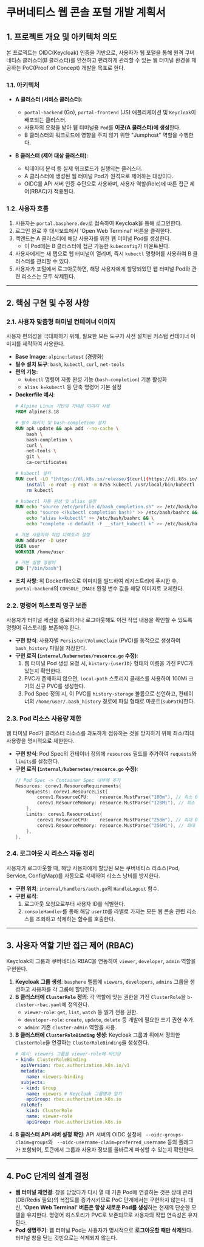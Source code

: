 # 쿠버네티스 웹 콘솔 포털 개발 계획서

## 1. 프로젝트 개요 및 아키텍처 의도

본 프로젝트는 OIDC(Keycloak) 인증을 기반으로, 사용자가 웹 포털을 통해 원격 쿠버네티스 클러스터(B 클러스터)를 안전하고 편리하게 관리할 수 있는 웹 터미널 환경을 제공하는 PoC(Proof of Concept) 개발을 목표로 한다.

### 1.1. 아키텍처

- **A 클러스터 (서비스 클러스터)**:
    - `portal-backend` (Go), `portal-frontend` (JS) 애플리케이션 및 `Keycloak`이 배포되는 클러스터.
    - 사용자의 요청을 받아 웹 터미널용 `Pod`를 **이곳(A 클러스터)에 생성**한다.
    - B 클러스터의 워크로드에 영향을 주지 않기 위한 "Jumphost" 역할을 수행한다.

- **B 클러스터 (제어 대상 클러스터)**:
    - 빅데이터 분석 등 실제 워크로드가 실행되는 클러스터.
    - A 클러스터에 생성된 웹 터미널 Pod가 원격으로 제어하는 대상이다.
    - OIDC를 API 서버 인증 수단으로 사용하며, 사용자 역할(Role)에 따른 접근 제어(RBAC)가 적용된다.

### 1.2. 사용자 흐름

1.  사용자는 `portal.basphere.dev`로 접속하여 Keycloak을 통해 로그인한다.
2.  로그인 완료 후 대시보드에서 'Open Web Terminal' 버튼을 클릭한다.
3.  백엔드는 A 클러스터에 해당 사용자를 위한 웹 터미널 Pod를 생성한다.
    - 이 Pod에는 B 클러스터에 접근 가능한 `kubeconfig`가 마운트된다.
4.  사용자에게는 새 탭으로 웹 터미널이 열리며, 즉시 `kubectl` 명령어를 사용하여 B 클러스터를 관리할 수 있다.
5.  사용자가 포털에서 로그아웃하면, 해당 사용자에게 할당되었던 웹 터미널 Pod와 관련 리소스는 모두 삭제된다.

---

## 2. 핵심 구현 및 수정 사항

### 2.1. 사용자 맞춤형 터미널 컨테이너 이미지

사용자 편의성을 극대화하기 위해, 필요한 모든 도구가 사전 설치된 커스텀 컨테이너 이미지를 제작하여 사용한다.

-   **Base Image**: `alpine:latest` (경량화)
-   **필수 설치 도구**: `bash`, `kubectl`, `curl`, `net-tools`
-   **편의 기능**:
    -   `kubectl` 명령어 자동 완성 기능 (`bash-completion`) 기본 활성화
    -   `alias k=kubectl` 등 단축 명령어 기본 설정
-   **Dockerfile 예시**:
    ```dockerfile
    # Alpine Linux 기반의 가벼운 이미지 사용
    FROM alpine:3.18

    # 필수 패키지 및 bash-completion 설치
    RUN apk update && apk add --no-cache \
        bash \
        bash-completion \
        curl \
        net-tools \
        git \
        ca-certificates

    # kubectl 설치
    RUN curl -LO "[https://dl.k8s.io/release/$(curl](https://dl.k8s.io/release/$(curl) -L -s [https://dl.k8s.io/release/stable.txt)/bin/linux/amd64/kubectl](https://dl.k8s.io/release/stable.txt)/bin/linux/amd64/kubectl)" && \
        install -o root -g root -m 0755 kubectl /usr/local/bin/kubectl && \
        rm kubectl

    # kubectl 자동 완성 및 alias 설정
    RUN echo "source /etc/profile.d/bash_completion.sh" >> /etc/bash/bashrc && \
        echo "source <(kubectl completion bash)" >> /etc/bash/bashrc && \
        echo "alias k=kubectl" >> /etc/bash/bashrc && \
        echo "complete -o default -F __start_kubectl k" >> /etc/bash/bashrc

    # 기본 사용자와 작업 디렉토리 설정
    RUN adduser -D user
    USER user
    WORKDIR /home/user

    # 기본 실행 명령어
    CMD ["/bin/bash"]
    ```
-   **조치 사항**: 위 Dockerfile으로 이미지를 빌드하여 레지스트리에 푸시한 후, `portal-backend`의 `CONSOLE_IMAGE` 환경 변수 값을 해당 이미지로 교체한다.

### 2.2. 명령어 히스토리 영구 보존

사용자가 터미널 세션을 종료하거나 로그아웃해도 이전 작업 내용을 확인할 수 있도록 명령어 히스토리를 보존해야 한다.

-   **구현 방식**: 사용자별 `PersistentVolumeClaim` (PVC)를 동적으로 생성하여 `bash_history` 파일을 저장한다.
-   **구현 로직 (`internal/kubernetes/resource.go` 수정)**:
    1.  웹 터미널 Pod 생성 요청 시, `history-{userID}` 형태의 이름을 가진 PVC가 있는지 확인한다.
    2.  PVC가 존재하지 않으면, `local-path` 스토리지 클래스를 사용하여 100Mi 크기의 신규 PVC를 생성한다.
    3.  Pod Spec 정의 시, 이 PVC를 `history-storage` 볼륨으로 선언하고, 컨테이너의 `/home/user/.bash_history` 경로에 파일 형태로 마운트(`subPath`)한다.

### 2.3. Pod 리소스 사용량 제한

웹 터미널 Pod가 클러스터 리소스를 과도하게 점유하는 것을 방지하기 위해 최소/최대 사용량을 명시적으로 제한한다.

-   **구현 방식**: Pod Spec의 컨테이너 정의에 `resources` 필드를 추가하여 `requests`와 `limits`를 설정한다.
-   **구현 로직 (`internal/kubernetes/resource.go` 수정)**:
    ```go
    // Pod Spec -> Container Spec 내부에 추가
    Resources: corev1.ResourceRequirements{
        Requests: corev1.ResourceList{
            corev1.ResourceCPU:    resource.MustParse("100m"), // 최소 0.1 CPU
            corev1.ResourceMemory: resource.MustParse("128Mi"), // 최소 128MB 메모리
        },
        Limits: corev1.ResourceList{
            corev1.ResourceCPU:    resource.MustParse("250m"), // 최대 0.25 CPU
            corev1.ResourceMemory: resource.MustParse("256Mi"), // 최대 256MB 메모리
        },
    },
    ```

### 2.4. 로그아웃 시 리소스 자동 정리

사용자가 로그아웃할 때, 해당 사용자에게 할당된 모든 쿠버네티스 리소스(Pod, Service, ConfigMap)를 자동으로 삭제하여 리소스 낭비를 방지한다.

-   **구현 위치**: `internal/handlers/auth.go`의 `HandleLogout` 함수.
-   **구현 로직**:
    1.  로그아웃 요청으로부터 사용자 ID를 식별한다.
    2.  `consoleHandler`를 통해 해당 `userID`를 라벨로 가지는 모든 웹 콘솔 관련 리소스를 조회하고 삭제하는 함수를 호출한다.

---

## 3. 사용자 역할 기반 접근 제어 (RBAC)

Keycloak의 그룹과 쿠버네티스 RBAC을 연동하여 `viewer`, `developer`, `admin` 역할을 구현한다.

1.  **Keycloak 그룹 생성**: `basphere` 렐름에 `viewers`, `developers`, `admins` 그룹을 생성하고 사용자를 각 그룹에 할당한다.
2.  **B 클러스터에 `ClusterRole` 정의**: 각 역할에 맞는 권한을 가진 `ClusterRole`을 `b-cluster-rbac.yaml`에 정의한다.
    -   `viewer-role`: `get`, `list`, `watch` 등 읽기 전용 권한.
    -   `developer-role`: `create`, `update`, `delete` 등 개발에 필요한 쓰기 권한 추가.
    -   `admin`: 기존 `cluster-admin` 역할을 사용.
3.  **B 클러스터에 `ClusterRoleBinding` 생성**: Keycloak 그룹과 위에서 정의한 `ClusterRole`을 연결하는 `ClusterRoleBinding`을 생성한다.
    ```yaml
    # 예시: viewers 그룹을 viewer-role에 바인딩
    - kind: ClusterRoleBinding
      apiVersion: rbac.authorization.k8s.io/v1
      metadata:
        name: viewers-binding
      subjects:
      - kind: Group
        name: viewers # Keycloak 그룹명과 일치
        apiGroup: rbac.authorization.k8s.io
      roleRef:
        kind: ClusterRole
        name: viewer-role
        apiGroup: rbac.authorization.k8s.io
    ```
4.  **B 클러스터 API 서버 설정 확인**: API 서버의 OIDC 설정에 ` --oidc-groups-claim=groups`와 ` --oidc-username-claim=preferred_username` 등의 플래그가 포함되어, 토큰에서 그룹과 사용자 정보를 올바르게 파싱할 수 있는지 확인한다.

---

## 4. PoC 단계의 설계 결정

-   **웹 터미널 재연결**: 창을 닫았다가 다시 열 때 기존 Pod에 연결하는 것은 상태 관리(DB/Redis 필요)의 복잡도를 증가시키므로 PoC 단계에서는 구현하지 않는다. 대신, **'Open Web Terminal' 버튼은 항상 새로운 Pod를 생성**하는 현재의 단순한 모델을 유지한다. 명령어 히스토리가 PVC로 보존되므로 사용자의 작업 연속성은 유지된다.
-   **Pod 생명주기**: 웹 터미널 Pod는 사용자가 명시적으로 **로그아웃할 때만 삭제**된다. 터미널 창을 닫는 것만으로는 삭제되지 않는다.